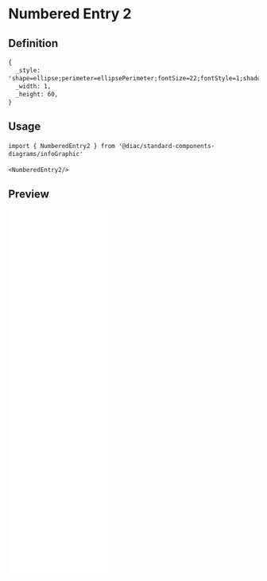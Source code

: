 # Numbered Entry 2

## Definition

```
{
  _style: 'shape=ellipse;perimeter=ellipsePerimeter;fontSize=22;fontStyle=1;shadow=0;strokeColor=#ffffff;fillColor=#10739E;strokeWidth=4;fontColor=#ffffff;align=center;whiteSpace=wrap;html=1;',
  _width: 1,
  _height: 60,
}
```

## Usage

```
import { NumberedEntry2 } from '@diac/standard-components-diagrams/infoGraphic'

<NumberedEntry2/>
```

## Preview

<img src="./numbered-entry-2.png" width="200"/>
